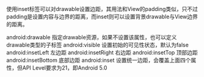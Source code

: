 使用inset标签可以对drawable设置边距，其用法和View的padding类似，只不过padding是设置内容与边界的距离，而inset则可以设置背景drawable与View边界的距离。

android:drawable 指定drawable资源，如果不设置该属性，也可以定义drawable类型的子标签
android:visible 设置初始的可见性状态，默认为false
android:insetLeft 左边距
android:insetRight 右边距
android:insetTop 顶部边距
android:insetBottom 底部边距
android:inset 设置统一边距，会覆盖上面四个属性，但API Level要求为21，即Android 5.0